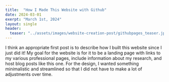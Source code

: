```yaml
---
title:  "How I Made This Website with Github"
date: 2024-03-01
exerpt: "March 1st, 2024"
layout: single
header:
  teaser: "../assets/images/website-creation-post/githubpages_teaser.jpeg"
---
```


I think an appropriate first post is to describe how I built this website since I just did it! My goal for the website is for it to be a landing page with links to my various professional pages, include information about my research, and host blog posts like this one. For the design, I wanted something minimalistic and streamlined so that I did not have to make a lot of adjustments over time. 